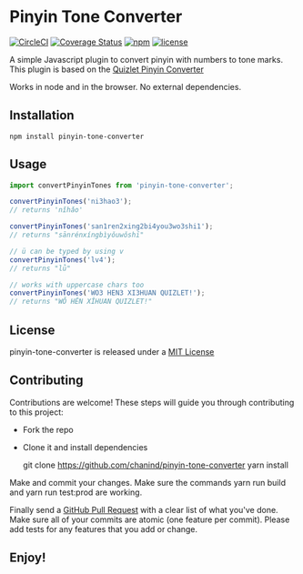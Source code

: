 # Pinyin Tone Converter

[![CircleCI](https://circleci.com/gh/chanind/pinyin-tone-converter/tree/master.svg?style=shield)](https://circleci.com/gh/chanind/pinyin-tone-converter/tree/master)
[![Coverage Status](https://coveralls.io/repos/github/chanind/pinyin-tone-converter/badge.svg?branch=master)](https://coveralls.io/github/chanind/pinyin-tone-converter?branch=master)
[![npm](https://badgen.net/npm/v/pinyin-tone-converter)](https://www.npmjs.com/package/pinyin-tone-converter)
[![license](https://badgen.net/npm/license/pinyin-tone-converter)](https://opensource.org/licenses/MIT)

A simple Javascript plugin to convert pinyin with numbers to tone marks.
This plugin is based on the [Quizlet Pinyin Converter](https://github.com/quizlet/pinyin-converter)

Works in node and in the browser. No external dependencies.

## Installation

`npm install pinyin-tone-converter`

## Usage

```js
import convertPinyinTones from 'pinyin-tone-converter';

convertPinyinTones('ni3hao3');
// returns 'nǐhǎo'

convertPinyinTones('san1ren2xing2bi4you3wo3shi1');
// returns "sānrénxíngbìyǒuwǒshī"

// ü can be typed by using v
convertPinyinTones('lv4');
// returns "lǜ"

// works with uppercase chars too
convertPinyinTones('WO3 HEN3 XI3HUAN QUIZLET!');
// returns "WǑ HĚN XǏHUAN QUIZLET!"
```

## License

pinyin-tone-converter is released under a [MIT License](https://opensource.org/licenses/MIT)

## Contributing

Contributions are welcome! These steps will guide you through contributing to this project:

- Fork the repo
- Clone it and install dependencies

  git clone https://github.com/chanind/pinyin-tone-converter
  yarn install

Make and commit your changes. Make sure the commands yarn run build and yarn run test:prod are working.

Finally send a [GitHub Pull Request](https://github.com/chanind/pinyin-tone-converter/compare?expand=1) with a clear list of what you've done. Make sure all of your commits are atomic (one feature per commit). Please add tests for any features that you add or change.

## Enjoy!
